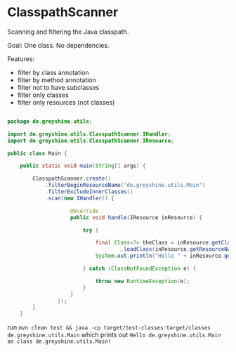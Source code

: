 # ClasspathScanner
Scanning and filtering the Java classpath.

Goal: One class. No dependencies.

Features:

* filter by class annotation
* filter by method annotation
* filter not to have subclasses
* filter only classes
* filter only resources (not classes)

```java

package de.greyshine.utils;

import de.greyshine.utils.ClasspathScanner.IHandler;
import de.greyshine.utils.ClasspathScanner.IResource;

public class Main {

	public static void main(String[] args) {

		ClasspathScanner.create()
			.filterBeginResourceName("de.greyshine.utils.Main")
			.filterExcludeInnerClasses()
			.scan(new IHandler() {

					@Override
					public void handle(IResource inResource) {

						try {

							final Class<?> theClass = inResource.getClassloader()
									.loadClass(inResource.getResourceName());
							System.out.println("Hello " + inResource.getResourceName() + " as " + theClass + "!");

						} catch (ClassNotFoundException e) {

							throw new RuntimeException(e);
						}
					}
				});
		}
	}
```


run
`mvn clean test && java -cp target/test-classes:target/classes de.greyshine.utils.Main`
which prints out
`Hello de.greyshine.utils.Main as class de.greyshine.utils.Main!`



 
